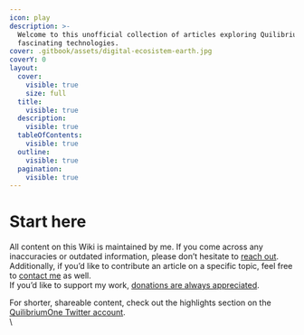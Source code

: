 ```yaml
---
icon: play
description: >-
  Welcome to this unofficial collection of articles exploring Quilibrium and its
  fascinating technologies.
cover: .gitbook/assets/digital-ecosistem-earth.jpg
coverY: 0
layout:
  cover:
    visible: true
    size: full
  title:
    visible: true
  description:
    visible: true
  tableOfContents:
    visible: true
  outline:
    visible: true
  pagination:
    visible: true
---
```


# Start here

All content on this Wiki is maintained by me. If you come across any inaccuracies or outdated information, please don’t hesitate to [reach out](contact-me.md). Additionally, if you’d like to contribute an article on a specific topic, feel free to [contact me](contact-me.md) as well. \
If you’d like to support my work, [donations are always appreciated](want-to-say-thank-you.md).

For shorter, shareable content, check out the highlights section on the [QuilibriumOne Twitter account](https://x.com/QuilibriumOne/highlights).\
\

